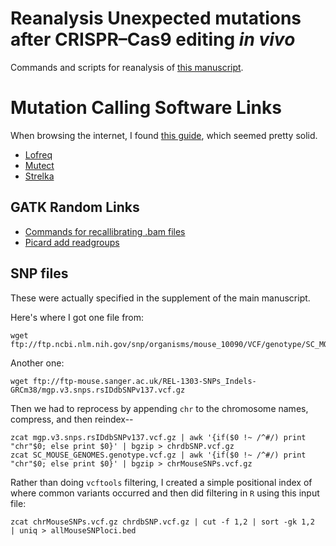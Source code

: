 # Reanalysis Unexpected mutations after CRISPR–Cas9 editing _in vivo_
Commands and scripts for reanalysis of [this manuscript](https://www.nature.com/nmeth/journal/v14/n6/full/nmeth.4293.html).


# Mutation Calling Software Links

When browsing the internet, I found [this guide](https://github.com/tinyheero/variant_calling_in_cancer_genomes_seminar), which seemed pretty solid. 

- [Lofreq](http://csb5.github.io/lofreq/commands/)
- [Mutect](http://archive.broadinstitute.org/cancer/cga/mutect_run)
- [Strelka](https://github.com/Illumina/strelka/blob/master/docs/userGuide/README.md)

## GATK Random Links
- [Commands for recallibrating .bam files](http://gatkforums.broadinstitute.org/gatk/discussion/2801/howto-recalibrate-base-quality-scores-run-bqsr)
- [Picard add readgroups](https://broadinstitute.github.io/picard/command-line-overview.html#AddOrReplaceReadGroups)

## SNP files
These were actually specified in the supplement of the main manuscript.

Here's where I got one file from:

```
wget ftp://ftp.ncbi.nlm.nih.gov/snp/organisms/mouse_10090/VCF/genotype/SC_MOUSE_GENOMES.genotype.vcf.gz
```

Another one:

```
wget ftp://ftp-mouse.sanger.ac.uk/REL-1303-SNPs_Indels-GRCm38/mgp.v3.snps.rsIDdbSNPv137.vcf.gz
```

Then we had to reprocess by appending `chr` to the chromosome names, compress, and then reindex--

```
zcat mgp.v3.snps.rsIDdbSNPv137.vcf.gz | awk '{if($0 !~ /^#/) print "chr"$0; else print $0}' | bgzip > chrdbSNP.vcf.gz
zcat SC_MOUSE_GENOMES.genotype.vcf.gz | awk '{if($0 !~ /^#/) print "chr"$0; else print $0}' | bgzip > chrMouseSNPs.vcf.gz
```

Rather than doing `vcftools` filtering, I created a simple positional index of where common variants occurred and then
did filtering in `R` using this input file:

```
zcat chrMouseSNPs.vcf.gz chrdbSNP.vcf.gz | cut -f 1,2 | sort -gk 1,2  | uniq > allMouseSNPloci.bed
```